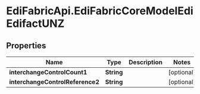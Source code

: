 # EdiFabricApi.EdiFabricCoreModelEdiEdifactUNZ

## Properties
Name | Type | Description | Notes
------------ | ------------- | ------------- | -------------
**interchangeControlCount1** | **String** |  | [optional] 
**interchangeControlReference2** | **String** |  | [optional] 


